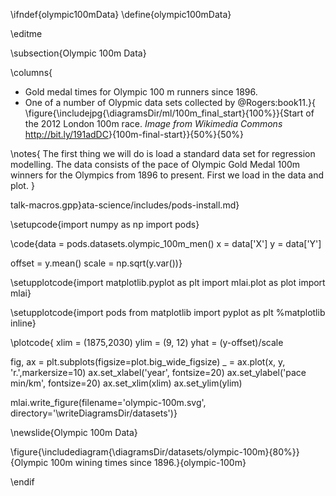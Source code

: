 \ifndef{olympic100mData}
\define{olympic100mData}

\editme

\subsection{Olympic 100m Data}

\columns{
*  Gold medal times for Olympic 100 m runners since 1896.
* One of a number of Olypmic data sets collected by @Rogers:book11.}{
\figure{\includejpg{\diagramsDir/ml/100m_final_start}{100%}}{Start of the 2012 London 100m race. *Image from Wikimedia Commons* <http://bit.ly/191adDC>}{100m-final-start}}{50%}{50%}


\notes{
The first thing we will do is load a standard data set for regression modelling. The data consists of the pace of Olympic Gold Medal 100m winners for the Olympics from 1896 to present. First we load in the data and plot.
}

talk-macros.gpp}ata-science/includes/pods-install.md}



\setupcode{import numpy as np
import pods}

\code{data = pods.datasets.olympic_100m_men()
x = data['X']
y = data['Y']

offset = y.mean()
scale = np.sqrt(y.var())}

\setupplotcode{import matplotlib.pyplot as plt
import mlai.plot as plot
import mlai}

\setupplotcode{import pods
from matplotlib import pyplot as plt
%matplotlib inline}

\plotcode{
xlim = (1875,2030)
ylim = (9, 12)
yhat = (y-offset)/scale

fig, ax = plt.subplots(figsize=plot.big_wide_figsize)
_ = ax.plot(x, y, 'r.',markersize=10)
ax.set_xlabel('year', fontsize=20)
ax.set_ylabel('pace min/km', fontsize=20)
ax.set_xlim(xlim)
ax.set_ylim(ylim)

mlai.write_figure(filename='olympic-100m.svg', 
				  directory='\writeDiagramsDir/datasets')}

\newslide{Olympic 100m Data}

\figure{\includediagram{\diagramsDir/datasets/olympic-100m}{80%}}{Olympic 100m wining times since 1896.}{olympic-100m}

\endif
